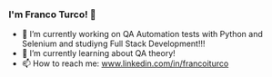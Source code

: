 ### I'm Franco Turco! 👋

- 🔭 I’m currently working on QA Automation tests with Python and Selenium and studiyng Full Stack Development!!!
- 🌱 I’m currently learning about QA theory!
- 📫 How to reach me: www.linkedin.com/in/francoiturco
